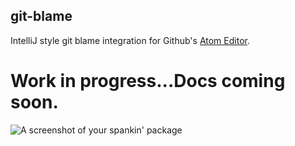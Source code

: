 git-blame
---------

IntelliJ style git blame integration for Github's [Atom Editor](https://atom.io/).

Work in progress...Docs coming soon.
============

![A screenshot of your spankin' package](https://f.cloud.github.com/assets/69169/2290250/c35d867a-a017-11e3-86be-cd7c5bf3ff9b.gif)
